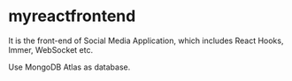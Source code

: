 # myreactfrontend
It is the front-end of Social Media Application, which includes React Hooks, Immer, WebSocket etc.  

Use MongoDB Atlas as database.  
